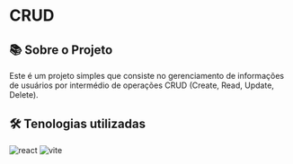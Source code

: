 # CRUD

## :books: Sobre o Projeto

Este é um projeto simples que consiste no gerenciamento de informações de usuários por intermédio de operações CRUD (Create, Read, Update, Delete).

## :hammer_and_wrench: Tenologias utilizadas

![react](https://github.com/xxzidanilloxx/crud-react/assets/111617208/bf482c58-1775-461d-9862-691009baa17e)
![vite](https://github.com/xxzidanilloxx/crud-react/assets/111617208/b57a3b35-d878-4f81-a83f-e8d17bc4c1db)

